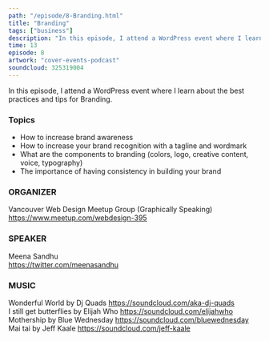```yaml
---
path: "/episode/8-Branding.html"
title: "Branding"
tags: ["business"]
description: "In this episode, I attend a WordPress event where I learn about the best practices and tips for Branding."
time: 13
episode: 8
artwork: "cover-events-podcast"
soundcloud: 325319004
---
```

In this episode, I attend a WordPress event where I learn about the best practices and tips for Branding. 

### Topics

- How to increase brand awareness  
- How to increase your brand recognition with a tagline and wordmark  
- What are the components to branding  (colors, logo, creative content, voice, typography)  
- The importance of having consistency in building your brand

### ORGANIZER

Vancouver Web Design Meetup Group (Graphically Speaking)  
https://www.meetup.com/webdesign-395

### SPEAKER

Meena Sandhu  
https://twitter.com/meenasandhu 

### MUSIC
Wonderful World by Dj Quads  https://soundcloud.com/aka-dj-quads  
I still get butterflies by Elijah Who https://soundcloud.com/elijahwho   
Mothership by Blue Wednesday https://soundcloud.com/bluewednesday   
Mai tai by Jeff Kaale https://soundcloud.com/jeff-kaale  
